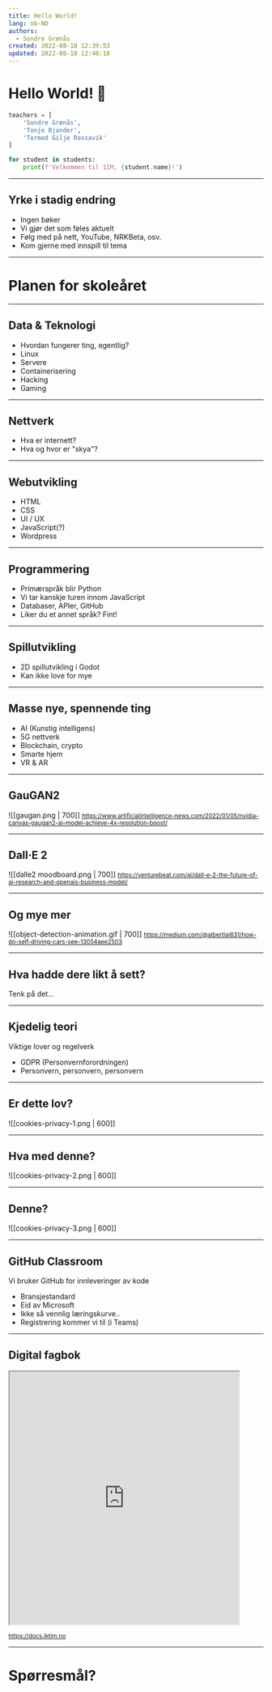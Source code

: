 ```yaml
---
title: Hello World!
lang: nb-NO
authors:
  - Sondre Grønås
created: 2022-08-18 12:39:53
updated: 2022-08-18 12:40:18
---
```

# Hello World! 🚀
<!-- .slide: data-background="_attachments/pexels/lines-of-code-2653362.png"-->
```python
teachers = [
	'Sondre Grønås',
	'Tonje Bjander',
	'Tormod Gilje Rossavik'
]

for student in students:
	print(f'Velkommen til 1IM, {student.name}!')
```

---
## Yrke i stadig endring
- Ingen bøker<!-- .element: class="fragment" -->
- Vi gjør det som føles aktuelt<!-- .element: class="fragment" -->
- Følg med på nett, YouTube, NRKBeta, osv.<!-- .element: class="fragment" -->
- Kom gjerne med innspill til tema<!-- .element: class="fragment" -->

---
# Planen for skoleåret

---
<!-- slide bg="[[black-and-gray-computer-motherboard-2588757.jpeg]]" data-background-opacity=".2" -->
## Data & Teknologi
- Hvordan fungerer ting, egentlig?<!-- .element: class="fragment" -->
- Linux<!-- .element: class="fragment" -->
- Servere<!-- .element: class="fragment" -->
- Containerisering<!-- .element: class="fragment" -->
- Hacking<!-- .element: class="fragment" -->
- Gaming<!-- .element: class="fragment" -->

---
<!-- slide bg="[[network-servers-on-an-enclosure-6466141.jpeg]]" data-background-opacity=".2" -->
## Nettverk
- Hva er internett?<!-- .element: class="fragment" -->
- Hva og hvor er "skya"?<!-- .element: class="fragment" -->

---
<!-- slide bg="[[macbook-pro-displaying-website-version-2-on-table-285814.webp]]" data-background-opacity=".3" -->
## Webutvikling
- HTML<!-- .element: class="fragment" -->
- CSS<!-- .element: class="fragment" -->
- UI / UX<!-- .element: class="fragment" -->
- JavaScript(?)<!-- .element: class="fragment" -->
- Wordpress<!-- .element: class="fragment" -->

---
<!-- slide bg="[[a-person-doing-computer-programming-7988086.jpeg]]" data-background-opacity=".1" -->
## Programmering
- Primærspråk blir Python<!-- .element: class="fragment" -->
- Vi tar kanskje turen innom JavaScript<!-- .element: class="fragment" -->
- Databaser, APIer, GitHub<!-- .element: class="fragment" -->
- Liker du et annet språk? Fint!<!-- .element: class="fragment" -->

---
<!-- slide bg="[[godot-2d-bg.png]]" data-background-opacity=".2" -->
## Spillutvikling
- 2D spillutvikling i Godot<!-- .element: class="fragment" -->
- Kan ikke love for mye<!-- .element: class="fragment" -->

---
<!-- slide bg="[[blue-bright-lights-373543.jpeg]]" data-background-opacity=".1" -->
## Masse nye, spennende ting
- AI (Kunstig intelligens)<!-- .element: class="fragment" -->
- 5G nettverk<!-- .element: class="fragment" -->
- Blockchain, crypto<!-- .element: class="fragment" -->
- Smarte hjem<!-- .element: class="fragment" -->
- VR & AR<!-- .element: class="fragment" -->

---
## GauGAN2
![[gaugan.png | 700]]
<small>https://www.artificialintelligence-news.com/2022/01/05/nvidia-canvas-gaugan2-ai-model-achieve-4x-resolution-boost/</small>

---
## Dall·E 2
![[dalle2 moodboard.png | 700]]
<small>https://venturebeat.com/ai/dall-e-2-the-future-of-ai-research-and-openais-business-model/</small>

---
## Og mye mer
![[object-detection-animation.gif | 700]] 
<small>https://medium.com/@albertlai631/how-do-self-driving-cars-see-13054aee2503</small>

---
## Hva hadde dere likt å sett?
Tenk på det...

---
<!-- slide bg="[[white-caution-cone-on-keyboard-211151.png]]" data-background-opacity=".1" -->
## Kjedelig teori
Viktige lover og regelverk<!-- .element: class="fragment" -->
- GDPR (Personvernforordningen)<!-- .element: class="fragment" -->
- Personvern, personvern, personvern<!-- .element: class="fragment" -->

---
## Er dette lov?
![[cookies-privacy-1.png | 600]]

---
## Hva med denne?
![[cookies-privacy-2.png | 600]]

---
## Denne?
![[cookies-privacy-3.png | 600]]

---
<!-- slide bg="[[github-bg.png]]" -->
## GitHub Classroom
Vi bruker GitHub for innleveringer av kode
- Bransjestandard<!-- .element: class="fragment" -->
- Eid av Microsoft<!-- .element: class="fragment" -->
- Ikke så vennlig læringskurve..<!-- .element: class="fragment" -->
- Registrering kommer vi til (i Teams)<!-- .element: class="fragment" -->

---
## Digital fagbok
<iframe src="https://docs.iktim.no" style="height: 500px; width:90%;"></iframe>

<small>https://docs.iktim.no</small>

---
<!-- slide bg="[[question-mark-on-chalk-board-356079.jpeg]]" data-background-opacity=".3" -->
# Spørresmål?